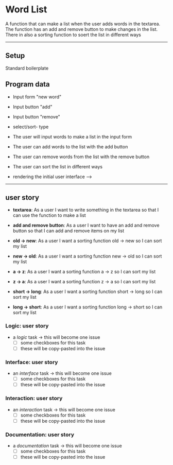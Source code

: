 <!--

  There will be different types of tasks for each user story:
    `type: components`
    `type: css`
    `type: logic`
    `type: handlers`
    ...

-->

# Word List

A function that can make a list when the user adds words in the textarea.
The function has an add and remove button to make changes in the list.
There in also a sorting function to soert the list in different ways

---

## Setup

Standard boilerplate

<!--<!DOCTYPE html>
<html lang="en">
  <head>
    <meta charset="utf-8" /> -->

## Program data

- Input form "new word"
- Input button "add"
- Input button "remove"
- select/sort- type

- The user will input words to make a list in the input form
- The user can add words to the list with the add button
- The user can remove words from the list with the remove button
- The user can sort the list in different ways

<!-- explain why you planned the data the way you did -->

- rendering the initial user interface
-->

---

<!-- copy this section once for each must-have user story -->

## user story

<!-- each issue created from this section will have the `for: user story` label -->

- **textarea**: As a user I want to write something in the textarea so that I can use the function to make a list

- **add and remove button**: As a user I want to have an add and remove button so that I can add and remove items on my list

- **old -> new**: As a user I want a sorting function old -> new so I can sort my list

- **new -> old**: As a user I want a sorting function new -> old so I can sort my list

- **a -> z**: As a user I want a sorting function a -> z so I can sort my list

- **z -> a**: As a user I want a sorting function z -> a so I can sort my list

- **short -> long**: As a user I want a sorting function short -> long so I can sort my list

- **long -> short**: As a user I want a sorting function long -> short so I can sort my list

<!-- describe the tasks to build this user story
  these will have the `type: logic` label, for example
  not all projects will have all types of tasks
  and these are not the only possible types, just some suggestions
-->

### Logic: user story

- a _logic_ task -> this will become one issue
  - [ ] some checkboxes for this task
  - [ ] these will be copy-pasted into the issue

### Interface: user story

- an _interface_ task -> this will become one issue
  - [ ] some checkboxes for this task
  - [ ] these will be copy-pasted into the issue

### Interaction: user story

- an _interaction_ task -> this will become one issue
  - [ ] some checkboxes for this task
  - [ ] these will be copy-pasted into the issue

### Documentation: user story

- a _documentation_ task -> this will become one issue
  - [ ] some checkboxes for this task
  - [ ] these will be copy-pasted into the issue

